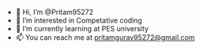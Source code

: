 - 👋 Hi, I’m @Pritam95272
- 👀 I’m interested in Competative coding
- 🌱 I’m currently learning  at PES university
- 📫 You can reach me at pritamgurav95272@gmail.com

<!---
Pritam95272/Pritam95272 is a ✨ special ✨ repository because its `README.md` (this file) appears on your GitHub profile.
You can click the Preview link to take a look at your changes.
--->
